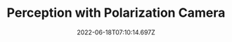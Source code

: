 ---
title: Perception with Polarization Camera
summary: We propose the perspective phase angle (PPA) model as a superior alternative to the orthographic phase angle (OPA) model for accurately utilizing polarization phase angles in 3D reconstruction with perspective polarization cameras. The PPA model also allows planar surface estimation from single-view polarization images. This model serves as the foundation of polarimetric 3D reconstruction. <br> Our current research of polarization centers around exploiting geometric cues of polarization for non-lambertian surfaces reconstruction and recognition, aiming to create reliable perception system for mobile robot. Non-lambertian including glass and smooth metal are still challenging to traditional passive sensors like RGB cameras, and active sensors like depth cameras. Polarization cameras provides compensated information for traditional sensors. Polarization is one of property of light. Unpolarized light can be polarized by transmission, reflection, scattering and refraction and the polarization phase angle depends on the geometries and materials of the polarizers. Therefore, polarization information provides extra cues for recovering the geometries and materials of surfaces.
weight: 4
# subtitle: Chao Tang, Jingwen Yu, Weinan Chen, Bingyi Xia and Hong Zhang (a joint
#   work between SUSTech and HKUST)
date: 2022-06-18T07:10:14.697Z
draft: false
featured: false
image:
  filename: featured
  focal_point: Smart
  preview_only: false
---
